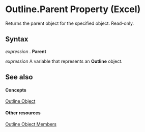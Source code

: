 
# Outline.Parent Property (Excel)

Returns the parent object for the specified object. Read-only.


## Syntax

 _expression_ . **Parent**

 _expression_ A variable that represents an **Outline** object.


## See also


#### Concepts


[Outline Object](f5d50a8a-0dd9-638a-4374-5c648386a598.md)
#### Other resources


[Outline Object Members](bf8e2103-d023-fc1f-90f2-960dff36e548.md)
